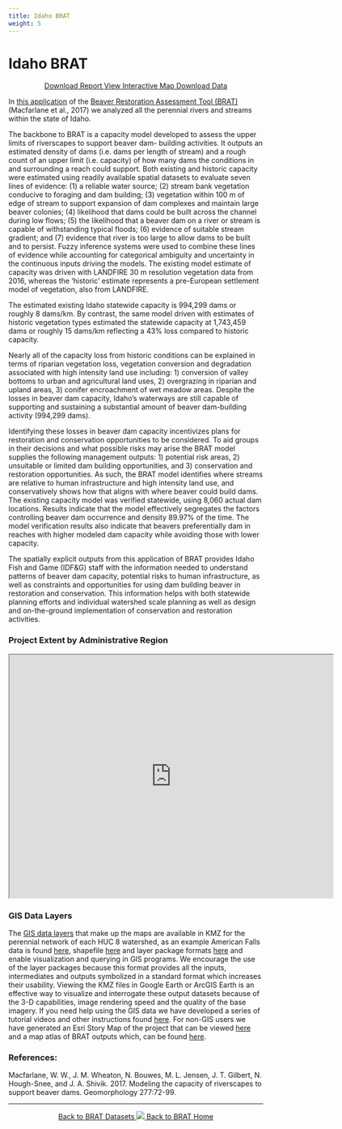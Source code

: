 ```yaml
---
title: Idaho BRAT
weight: 5
---
```

# Idaho BRAT

<div align="center">
	<a class="hollow button" href="https://www.researchgate.net/publication/332057997_John_Day_Basin_BRAT_Final_Report?ev=project"><i class="fa fa-map"></i>  Download Report </a> 
	<a class="hollow button" href="http://etal.joewheaton.org/brat-idaho.html"><i class="fa fa-map"></i> View Interactive Map </a> 
	<a class="hollow button" href="https://usu.box.com/s/prdjqq7jcu7vp3gr255qx4fyob5cnph6"><i class="fa fa-map"></i>  Download Data </a> 
</div>

In [this application](http://etal.joewheaton.org/brat-idaho.html) of the [Beaver Restoration Assessment Tool (BRAT)](http://brat.riverscapes.xyz/) (Macfarlane et al., 2017) we analyzed all the perennial rivers and streams within the
state of Idaho.

The backbone to BRAT is a capacity model developed to assess the upper limits of riverscapes to support beaver dam-
building activities. It outputs an estimated density of dams (i.e. dams per length of stream) and a rough count of an
upper limit (i.e. capacity) of how many dams the conditions in and surrounding a reach could support. Both existing
and historic capacity were estimated using readily available spatial datasets to evaluate seven lines of evidence: (1) a
reliable water source; (2) stream bank vegetation conducive to foraging and dam building; (3) vegetation within 100 m
of edge of stream to support expansion of dam complexes and maintain large beaver colonies; (4) likelihood that dams
could be built across the channel during low flows; (5) the likelihood that a beaver dam on a river or stream is capable
of withstanding typical floods; (6) evidence of suitable stream gradient; and (7) evidence that river is too large to allow
dams to be built and to persist. Fuzzy inference systems were used to combine these lines of evidence while accounting
for categorical ambiguity and uncertainty in the continuous inputs driving the models. The existing model estimate of
capacity was driven with LANDFIRE 30 m resolution vegetation data from 2016, whereas the ‘historic’ estimate
represents a pre-European settlement model of vegetation, also from LANDFIRE.

The estimated existing Idaho statewide capacity is 994,299 dams or roughly 8 dams/km. By contrast, the same model
driven with estimates of historic vegetation types estimated the statewide capacity at 1,743,459 dams or roughly 15
dams/km reflecting a 43% loss compared to historic capacity.

Nearly all of the capacity loss from historic conditions can be explained in terms of riparian vegetation loss, vegetation
conversion and degradation associated with high intensity land use including: 1) conversion of valley bottoms to urban
and agricultural land uses, 2) overgrazing in riparian and upland areas, 3) conifer encroachment of wet meadow areas.
Despite the losses in beaver dam capacity, Idaho’s waterways are still capable of supporting and sustaining a
substantial amount of beaver dam-building activity (994,299 dams).

Identifying these losses in beaver dam capacity incentivizes plans for restoration and conservation opportunities to be
considered. To aid groups in their decisions and what possible risks may arise the BRAT model supplies the following
management outputs: 1) potential risk areas, 2) unsuitable or limited dam building opportunities, and 3) conservation
and restoration opportunities. As such, the BRAT model identifies where streams are relative to human infrastructure
and high intensity land use, and conservatively shows how that aligns with where beaver could build dams.
The existing capacity model was verified statewide, using 8,060 actual dam locations. Results indicate that the model
effectively segregates the factors controlling beaver dam occurrence and density 89.97% of the time. The model
verification results also indicate that beavers preferentially dam in reaches with higher modeled dam capacity while
avoiding those with lower capacity.

The spatially explicit outputs from this application of BRAT provides Idaho Fish and Game (IDF&G) staff with the
information needed to understand patterns of beaver dam capacity, potential risks to human infrastructure, as well as
constraints and opportunities for using dam building beaver in restoration and conservation. This information helps with
both statewide planning efforts and individual watershed scale planning as well as design and on-the-ground
implementation of conservation and restoration activities.



### Project Extent by Administrative Region

<iframe src="https://www.google.com/maps/d/u/1/embed?mid=1xiJNQDCTb09D2GFxEtd3E5YH1MQXfo4g" width="640" height="480"></iframe>

### GIS Data Layers

The [GIS data layers](https://usu.box.com/s/prdjqq7jcu7vp3gr255qx4fyob5cnph6) that make up the maps are available in KMZ for the perennial network of each HUC 8 watershed, as an example American Falls data is found [here](https://usu.app.box.com/folder/80347951729), shapefile [here](https://usu.app.box.com/folder/80361904764) and layer package formats [here](https://usu.app.box.com/file/482465203637) and enable visualization and querying in GIS programs. We encourage the use of the layer packages because this format provides all the inputs, intermediates and outputs symbolized in a standard format which increases their usability. Viewing the KMZ files in Google Earth or ArcGIS Earth is an effective way to visualize and interrogate these output datasets because of the 3-D capabilities, image rendering speed and the quality of the base imagery. If you need help using the GIS data we have developed a series of tutorial videos and other instructions found [here](http://brat.riverscapes.xyz/Documentation/Documentation%20by%20Version/Outputs/WorkingWithBRATv3XOutputs.html). For non-GIS users we have generated an Esri Story Map of the project that can be viewed [here](https://usuonline.maps.arcgis.com/apps/Cascade/index.html?appid=904b557505564bc49f4a843a7aa3e593) and a map atlas of BRAT outputs which, can be found [here](https://usu.app.box.com/file/482747628927).


### References:

Macfarlane, W. W., J. M. Wheaton, N. Bouwes, M. L. Jensen, J. T. Gilbert, N. Hough-Snee, and J. A. Shivik. 2017. Modeling the capacity of riverscapes to support beaver dams. Geomorphology 277:72-99.

------
<div align="center">
	<a class="hollow button" href="{{ site.baseurl }}/BRATData/"><i class="fa fa-info-circle"></i> Back to BRAT Datasets </a>
	<a class="hollow button" href="{{ site.baseurl }}/"><img src="{{ site.baseurl }}/assets/images/favicons/favicon-16x16.png">  Back to BRAT Home </a>  
</div>
